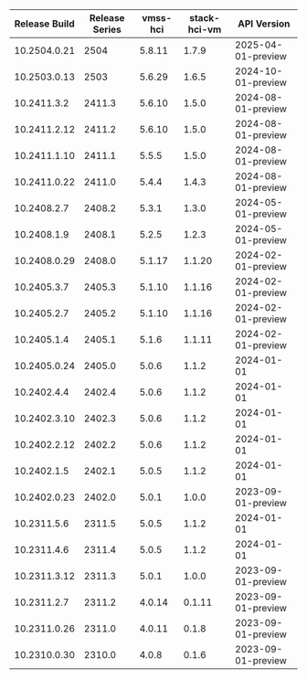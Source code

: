 |Release Build|Release Series| vmss-hci | stack-hci-vm |API Version|
|--|--|--|--|--|
|10.2504.0.21 |2504  | 5.8.11  |1.7.9    | 2025-04-01-preview  |
|10.2503.0.13 |2503  | 5.6.29 |1.6.5    | 2024-10-01-preview |
|10.2411.3.2  |2411.3| 5.6.10 |1.5.0    | 2024-08-01-preview |
|10.2411.2.12 |2411.2| 5.6.10 |1.5.0    | 2024-08-01-preview |
|10.2411.1.10 |2411.1| 5.5.5  |1.5.0    | 2024-08-01-preview |
|10.2411.0.22 |2411.0| 5.4.4  |1.4.3    | 2024-08-01-preview |
|10.2408.2.7  |2408.2| 5.3.1  |1.3.0    | 2024-05-01-preview |
|10.2408.1.9  |2408.1| 5.2.5  |1.2.3    | 2024-05-01-preview |
|10.2408.0.29 |2408.0| 5.1.17 |1.1.20   | 2024-02-01-preview |
|10.2405.3.7  |2405.3| 5.1.10 |1.1.16   | 2024-02-01-preview |
|10.2405.2.7  |2405.2| 5.1.10 | 1.1.16  | 2024-02-01-preview |
|10.2405.1.4  |2405.1| 5.1.6  | 1.1.11  | 2024-02-01-preview |
|10.2405.0.24 |2405.0| 5.0.6  | 1.1.2   | 2024-01-01         |
|10.2402.4.4  |2402.4| 5.0.6  | 1.1.2   | 2024-01-01         |
|10.2402.3.10 |2402.3| 5.0.6  | 1.1.2   | 2024-01-01         |
|10.2402.2.12 |2402.2| 5.0.6  | 1.1.2   | 2024-01-01         |
|10.2402.1.5  |2402.1| 5.0.5  | 1.1.2   | 2024-01-01         |
|10.2402.0.23 |2402.0| 5.0.1  | 1.0.0   | 2023-09-01-preview |
|10.2311.5.6  |2311.5| 5.0.5  | 1.1.2   | 2024-01-01         |
|10.2311.4.6  |2311.4| 5.0.5  | 1.1.2   | 2024-01-01         |
|10.2311.3.12 |2311.3| 5.0.1  | 1.0.0   | 2023-09-01-preview |
|10.2311.2.7  |2311.2| 4.0.14 | 0.1.11  | 2023-09-01-preview |
|10.2311.0.26 |2311.0| 4.0.11 | 0.1.8   | 2023-09-01-preview |
|10.2310.0.30 |2310.0| 4.0.8  | 0.1.6   | 2023-09-01-preview |
